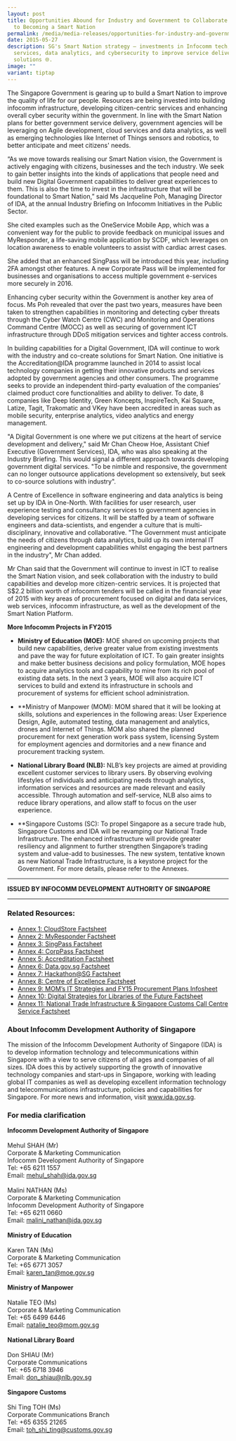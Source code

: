 ```yaml
---
layout: post
title: Opportunities Abound for Industry and Government to Collaborate in Effort
  to Becoming a Smart Nation
permalink: /media/media-releases/opportunities-for-industry-and-government-collaborate-to-become-smart-nation/
date: 2015-05-27
description: SG's Smart Nation strategy — investments in Infocomm tech, cloud
  services, data analytics, and cybersecurity to improve service delivery and
  solutions 🌐.
image: ""
variant: tiptap
---
```

The Singapore Government is gearing up to build a Smart Nation to improve the quality of life for our people. Resources are being invested into building infocomm infrastructure, developing citizen-centric services and enhancing overall cyber security within the government. In line with the Smart Nation plans for better government service delivery, government agencies will be leveraging on Agile development, cloud services and data analytics, as well as emerging technologies like Internet of Things sensors and robotics, to better anticipate and meet citizens' needs.

“As we move towards realising our Smart Nation vision, the Government is actively engaging with citizens, businesses and the tech industry. We seek to gain better insights into the kinds of applications that people need and build new Digital Government capabilities to deliver great experiences to them. This is also the time to invest in the infrastructure that will be foundational to Smart Nation,” said Ms Jacqueline Poh, Managing Director of IDA, at the annual Industry Briefing on Infocomm Initiatives in the Public Sector.

She cited examples such as the OneService Mobile App, which was a convenient way for the public to provide feedback on municipal issues and MyResponder, a life-saving mobile application by SCDF, which leverages on location awareness to enable volunteers to assist with cardiac arrest cases.

She added that an enhanced SingPass will be introduced this year, including 2FA amongst other features. A new Corporate Pass will be implemented for businesses and organisations to access multiple government e-services more securely in 2016.

Enhancing cyber security within the Government is another key area of focus.  Ms Poh revealed that over the past two years, measures have been taken to strengthen capabilities in monitoring and detecting cyber threats through the Cyber Watch Centre (CWC) and Monitoring and Operations Command Centre (MOCC) as well as securing of government ICT infrastructure through DDoS mitigation services and tighter access controls.

In building capabilities for a Digital Government, IDA will continue to work with the industry and co-create solutions for Smart Nation. One initiative is the Accreditation@IDA programme launched in 2014 to assist local technology companies in getting their innovative products and services adopted by government agencies and other consumers. The programme seeks to provide an independent third-party evaluation of the companies’ claimed product core functionalities and ability to deliver. To date, 8 companies like Deep Identity, Green Koncepts, InspireTech, Kai Square, Latize, Tagit, Trakomatic and VKey have been accredited in areas such as mobile security, enterprise analytics, video analytics and energy management.

"A Digital Government is one where we put citizens at the heart of service development and delivery," said Mr Chan Cheow Hoe, Assistant Chief Executive (Government Services), IDA, who was also speaking at the Industry Briefing. This would signal a different approach towards developing government digital services. "To be nimble and responsive, the government can no longer outsource applications development so extensively, but seek to co-source solutions with industry".

A Centre of Excellence in software engineering and data analytics is being set up by IDA in One-North. With facilities for user research, user experience testing and consultancy services to government agencies in developing services for citizens. It will be staffed by a team of software engineers and data-scientists, and engender a culture that is multi-disciplinary, innovative and collaborative. "The Government must anticipate the needs of citizens through data analytics, build up its own internal IT engineering and development capabilities whilst engaging the best partners in the industry", Mr Chan added.

Mr Chan said that the Government will continue to invest in ICT to realise the Smart Nation vision, and seek collaboration with the industry to build capabilities and develop more citizen-centric services. It is projected that S$2.2 billion worth of infocomm tenders will be called in the financial year of 2015 with key areas of procurement focused  on digital and data services, web services, infocomm infrastructure, as well as the development of the Smart Nation Platform.

**More Infocomm Projects in FY2015**

* **Ministry of Education (MOE):**
MOE shared on upcoming projects that build new capabilities, derive greater value from existing investments and pave the way for future exploitation of ICT. To gain greater insights and make better business decisions and policy formulation, MOE hopes to acquire analytics tools and capability to mine from its rich pool of existing data sets.  In the next 3 years, MOE will also acquire ICT services to build and extend its infrastructure in schools and procurement of systems for efficient school administration.
 
* **Ministry of Manpower (MOM):
MOM shared that it will be looking at skills, solutions and experiences in the following areas: User Experience Design, Agile, automated testing, data management and analytics, drones and Internet of Things. MOM also shared the planned procurement for next generation work pass system, licensing System for employment agencies and dormitories and a new finance and procurement tracking system.

* **National Library Board (NLB):**
NLB’s key projects are aimed at providing excellent customer services to library users. By observing evolving lifestyles of individuals and anticipating needs through analytics, information services and resources are made relevant and easily accessible. Through automation and self-service, NLB also aims to reduce library operations, and allow staff to focus on the user experience.

* **Singapore Customs (SC):
To propel Singapore as a secure trade hub, Singapore Customs and IDA will be revamping our National Trade Infrastructure. The enhanced infrastructure will provide greater resiliency and alignment to further strengthen Singapore’s trading system and value-add to businesses. The new system, tentative known as new National Trade Infrastructure, is a keystone project for the Government.
For more details, please refer to the Annexes.

---

**ISSUED BY INFOCOMM DEVELOPMENT AUTHORITY OF SINGAPORE**

---

### **Related Resources:**
* [Annex 1: CloudStore Factsheet](/files/media/media-releases/2015/05/Annex1pdf.pdf)
* [Annex 2: MyResponder Factsheet](/files/media/media-releases/2015/05/Annex2pdf.pdf)
* [Annex 3: SingPass Factsheet](/files/media/media-releases/2015/05/Annex3pdf.pdf)
* [Annex 4: CorpPass Factsheet](/files/media/media-releases/2015/05/Annex4pdf.pdf)
* [Annex 5: Accreditation Factsheet](/files/media/media-releases/2015/05/Annex5pdf.pdf)
* [Annex 6: Data.gov.sg Factsheet](/files/media/media-releases/2015/05/Annex6pdf.pdf)
* [Annex 7: Hackathon@SG Factsheet](/files/media/media-releases/2015/05/Annex7pdf.pdf)
* [Annex 8: Centre of Excellence Factsheet](/files/media/media-releases/2015/05/Annex8pdf.pdf)
* [Annex 9: MOM’s IT Strategies and FY15 Procurement Plans Infosheet](/files/media/media-releases/2015/05/Annex9pdf.pdf)
* [Annex 10: Digital Strategies for Libraries of the Future Factsheet](/files/media/media-releases/2015/05/Annex10pdf.pdf)
* [Annex 11: National Trade Infrastructure &amp; Singapore Customs Call Centre Service Factsheet](/files/media/media-releases/2015/05/Annex11pdf.pdf)

### **About Infocomm Development Authority of Singapore**
The mission of the Infocomm Development Authority of Singapore (IDA) is to develop information technology and telecommunications within Singapore with a view to serve citizens of all ages and companies of all sizes.  IDA does this by actively supporting the growth of innovative technology companies and start-ups in Singapore, working with leading global IT companies as well as developing excellent information technology and telecommunications infrastructure, policies and capabilities for Singapore.  For more news and information, visit www.ida.gov.sg.

### **For media clarification**
**Infocomm Development Authority of Singapore**
<br>
<br>Mehul SHAH (Mr)
<br>Corporate &amp; Marketing Communication
<br>Infocomm Development Authority of Singapore 
<br>Tel: +65 6211 1557
<br>Email: mehul_shah@ida.gov.sg
<br>
<br>Malini NATHAN (Ms)
<br>Corporate &amp; Marketing Communication
<br>Infocomm Development Authority of Singapore 
<br>Tel: +65 6211 0660
<br>Email: malini_nathan@ida.gov.sg
<br>
<br>**Ministry of Education**
<br>
<br>Karen TAN (Ms)
<br>Corporate &amp; Marketing Communication
<br>Tel: +65 6771 3057
<br>Email: karen_tan@moe.gov.sg
<br>
<br>**Ministry of Manpower**
<br>
<br>Natalie TEO (Ms)
<br>Corporate &amp; Marketing Communication
<br>Tel: +65 6499 6446
<br>Email: natalie_teo@mom.gov.sg
<br>
<br>**National Library Board**
<br>
<br>Don SHIAU (Mr)
<br>Corporate Communications
<br>Tel: +65 6718 3946
<br>Email: don_shiau@nlb.gov.sg
<br>
<br>**Singapore Customs**
<br>
<br>Shi Ting TOH (Ms)
<br>Corporate Communications Branch
<br>Tel: +65 6355 21265
<br>Email: toh_shi_ting@customs.gov.sg